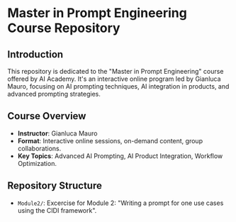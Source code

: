 # Master in Prompt Engineering Course Repository

## Introduction
This repository is dedicated to the "Master in Prompt Engineering" course offered by AI Academy. It's an interactive online program led by Gianluca Mauro, focusing on AI prompting techniques, AI integration in products, and advanced prompting strategies.

## Course Overview
- **Instructor**: Gianluca Mauro
- **Format**: Interactive online sessions, on-demand content, group collaborations.
- **Key Topics**: Advanced AI Prompting, AI Product Integration, Workflow Optimization.

## Repository Structure
- `Module2/`: Excercise for Module 2: "Writing a prompt for one use cases using the CIDI framework".



